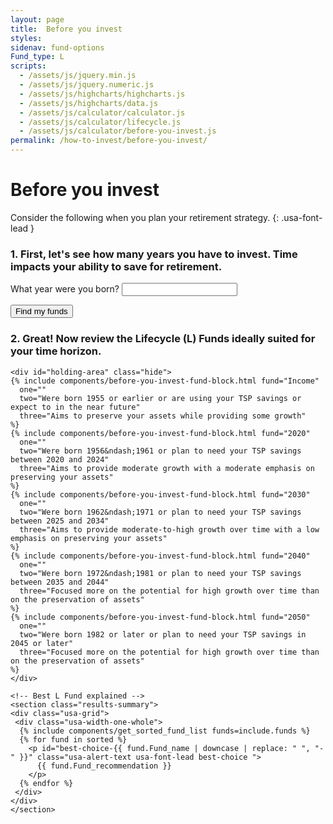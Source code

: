 ```yaml
---
layout: page
title:  Before you invest
styles:
sidenav: fund-options
Fund_type: L
scripts:
  - /assets/js/jquery.min.js
  - /assets/js/jquery.numeric.js
  - /assets/js/highcharts/highcharts.js
  - /assets/js/highcharts/data.js
  - /assets/js/calculator/calculator.js
  - /assets/js/calculator/lifecycle.js
  - /assets/js/calculator/before-you-invest.js
permalink: /how-to-invest/before-you-invest/
---
```


# Before you invest

Consider the following when you plan your retirement strategy.
{: .usa-font-lead }

<!-- STEP 1 -->
<div class="before-you-invest-tool step1" id="enter-birthdate">
  <h3 class="step-title"><span>1.</span> First, let's see how many years you have to invest. Time impacts your ability to save for retirement.</h3>
  <section class="step-1">
  <div id="year-born-input-error" class="">
      <label id="year-born-label" class="" for="year-born">What year were you born?</label>
      <span id="year-born-error-message" class="" role="alert"></span>
      <input id="year-born" name="year-born" type="text" class="positiveinteger border-bottom"
        onChange="checkYearBorn(0);" onBlur="checkYearBorn(0);" aria-labeledby="year-born-label" aria-describedby="">
  </div>
  </section>
</div>
<p><button onclick="checkYearBorn(1);" class="usa-btn-primary">Find my funds</button></p>

<!-- STEP 2 -->

<div class="before-you-invest-tool">
  <div class="step2" id="review-funds">
    <h3 class="step-title"><span>2.</span> Great! Now review the Lifecycle (L) Funds ideally suited for your time horizon.</h3>
    <div class="usa-grid-full">
      <div id="column-one-outer" class="usa-width-one-third">
        <div id="column-one-inner" class="usa-alert">
        </div>
      </div>
      <div id="column-two-outer" class="usa-width-one-third">
        <div id="column-two-inner" class="usa-alert">
        </div>
      </div>
      <div id="column-three-outer" class="usa-width-one-third">
        <div id="column-three-inner" class="usa-alert">
        </div>
      </div>
    </div>

    <div id="holding-area" class="hide">
    {% include components/before-you-invest-fund-block.html fund="Income"
      one=""
      two="Were born 1955 or earlier or are using your TSP savings or expect to in the near future"
      three="Aims to preserve your assets while providing some growth"
    %}
    {% include components/before-you-invest-fund-block.html fund="2020"
      one=""
      two="Were born 1956&ndash;1961 or plan to need your TSP savings between 2020 and 2024"
      three="Aims to provide moderate growth with a moderate emphasis on preserving your assets"
    %}
    {% include components/before-you-invest-fund-block.html fund="2030"
      one=""
      two="Were born 1962&ndash;1971 or plan to need your TSP savings between 2025 and 2034"
      three="Aims to provide moderate-to-high growth over time with a low emphasis on preserving your assets"
    %}
    {% include components/before-you-invest-fund-block.html fund="2040"
      one=""
      two="Were born 1972&ndash;1981 or plan to need your TSP savings between 2035 and 2044"
      three="Focused more on the potential for high growth over time than on the preservation of assets"
    %}
    {% include components/before-you-invest-fund-block.html fund="2050"
      one=""
      two="Were born 1982 or later or plan to need your TSP savings in 2045 or later"
      three="Focused more on the potential for high growth over time than on the preservation of assets"
    %}
    </div>

    <!-- Best L Fund explained -->
    <section class="results-summary">
    <div class="usa-grid">
     <div class="usa-width-one-whole">
      {% include components/get_sorted_fund_list funds=include.funds %}
      {% for fund in sorted %}
        <p id="best-choice-{{ fund.Fund_name | downcase | replace: " ", "-" }}" class="usa-alert-text usa-font-lead best-choice ">
          {{ fund.Fund_recommendation }}
        </p>
      {% endfor %}
     </div>
    </div>
    </section>

  </div>
</div>
